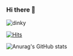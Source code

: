 ### Hi there 👋

![dinky](https://user-images.githubusercontent.com/76725996/121787288-e7fb8500-cbe2-11eb-9968-2c5438301baa.gif)


[![Hits](https://hits.seeyoufarm.com/api/count/incr/badge.svg?url=https%3A%2F%2Fgithub.com%2FSelvaLakshmiSV%2Fhit-counter&count_bg=%23C284B8&title_bg=%233C1C92&icon=github.svg&icon_color=%234298B0&title=Visits&edge_flat=false)](https://hits.seeyoufarm.com)

![Anurag's GitHub stats](https://github-readme-stats.vercel.app/api?username=SelvaLakshmiSV&theme=dark&show_icons=true)


<!--
**SelvaLakshmiSV/SelvaLakshmiSV** is a ✨ _special_ ✨ repository because its `README.md` (this file) appears on your GitHub profile.

Here are some ideas to get you started:

- 🔭 I’m currently working on ...
- 🌱 I’m currently learning ...
- 👯 I’m looking to collaborate on ...
- 🤔 I’m looking for help with ...
- 💬 Ask me about ...
- 📫 How to reach me: ...
- 😄 Pronouns: ...
- ⚡ Fun fact: ...
-->

